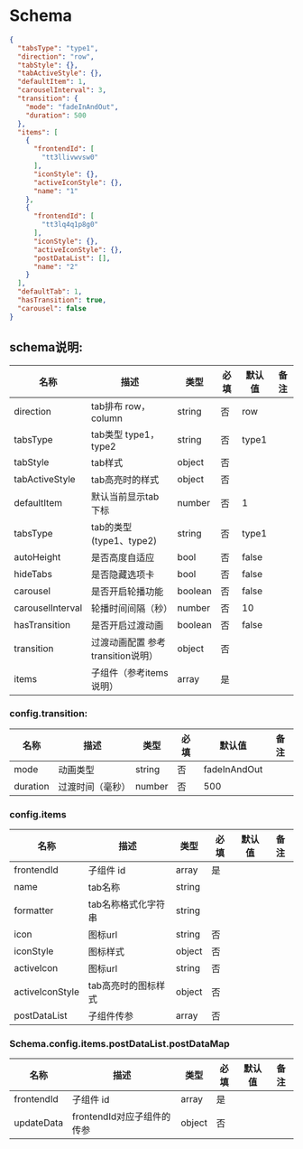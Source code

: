 # Schema

```json
{
  "tabsType": "type1",
  "direction": "row",
  "tabStyle": {},
  "tabActiveStyle": {},
  "defaultItem": 1,
  "carouselInterval": 3,
  "transition": {
    "mode": "fadeInAndOut",
    "duration": 500
  },
  "items": [
    {
      "frontendId": [
        "tt3llivwvsw0"
      ],
      "iconStyle": {},
      "activeIconStyle": {},
      "name": "1"
    },
    {
      "frontendId": [
        "tt3lq4q1p8g0"
      ],
      "iconStyle": {},
      "activeIconStyle": {},
      "postDataList": [],
      "name": "2"
    }
  ],
  "defaultTab": 1,
  "hasTransition": true,
  "carousel": false
}
```

## schema说明:
| 名称 | 描述 | 类型 | 必填 | 默认值 | 备注 |
|--|--|--|--|--|--|
| direction | tab排布 row，column | string | 否 | row |
| tabsType | tab类型 type1，type2 | string | 否 | type1 |
| tabStyle | tab样式 | object | 否 |  |
| tabActiveStyle | tab高亮时的样式 | object | 否 |  |
| defaultItem | 默认当前显示tab 下标 | number | 否 | 1 |
| tabsType | tab的类型(type1、type2) | string | 否 | type1 |
| autoHeight | 是否高度自适应 | bool | 否 | false |
| hideTabs | 是否隐藏选项卡 | bool | 否 | false |
| carousel | 是否开启轮播功能 | boolean | 否 | false | |
| carouselInterval | 轮播时间间隔（秒） | number | 否 | 10 | |
| hasTransition | 是否开启过渡动画 | boolean | 否 | false | |
| transition | 过渡动画配置 参考transition说明）| object | 否 | | |
| items | 子组件（参考items说明） | array | 是 |  |

### config.transition:
| 名称 | 描述 | 类型 | 必填 | 默认值 | 备注 |
|--|--|--|--|--|--|
| mode | 动画类型 | string | 否 | fadeInAndOut |  |
| duration | 过渡时间（毫秒） | number | 否 | 500 | |

### config.items
| 名称 | 描述 | 类型 | 必填 | 默认值 | 备注 |
|--|--|--|--|--|--|
| frontendId | 子组件 id | array | 是 |  |  |
| name | tab名称 |  string |  |  |
| formatter | tab名称格式化字符串 |  string |  |  |
| icon | 图标url |  string | 否 |  |  |
| iconStyle | 图标样式 | object | 否 |  |  |
| activeIcon | 图标url |  string | 否 |  |  |
| activeIconStyle | tab高亮时的图标样式 | object | 否 |  |  |
| postDataList | 子组件传参 | array | 否 |  |  |

### Schema.config.items.postDataList.postDataMap
| 名称 | 描述 | 类型 | 必填 | 默认值 | 备注 |
|--|--|--|--|--|--|
| frontendId | 子组件 id | array | 是 |  |  |
| updateData | frontendId对应子组件的传参 | object | 否 |  |  |
